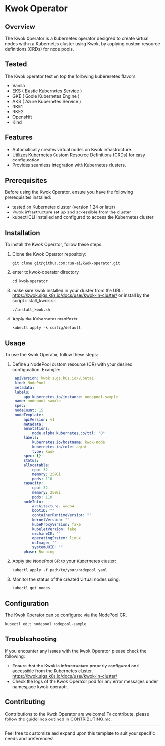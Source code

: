 # Kwok Operator

## Overview

The Kwok Operator is a Kubernetes operator designed to create virtual nodes within a Kubernetes cluster using Kwok, by applying custom resource definitions (CRDs) for node pools.

## Tested
The Kwok operator test on top the following kuberenetes flavors 
  - Vanila 
  - EKS ( Elastic Kubernetes Service )
  - GKE ( Goole Kubernetes Engine )
  - AKS ( Azure Kubernetes Service ) 
  - RKE1 
  - RKE2 
  - Openshift 
  - Kind 

## Features

- Automatically creates virtual nodes on Kwok infrastructure.
- Utilizes Kubernetes Custom Resource Definitions (CRDs) for easy configuration.
- Provides seamless integration with Kubernetes clusters.

## Prerequisites

Before using the Kwok Operator, ensure you have the following prerequisites installed:

- tested on Kubernetes cluster (version 1.24 or later)
- Kwok infrastructure set up and accessible from the cluster
- kubectl CLI installed and configured to access the Kubernetes cluster

## Installation

To install the Kwok Operator, follow these steps:

1. Clone the Kwok Operator repository:

   ```shell
   git clone git@github.com:run-ai/kwok-operator.git
   ```
2. enter to kwok-operator directory
   ```shell
   cd kwok-operator
   ```
3. make sure kwok installed in your cluster from the URL: https://kwok.sigs.k8s.io/docs/user/kwok-in-cluster/
   or install by the script install_kwok.sh
   ```shell
   ./install_kwok.sh
   ```

3. Apply the Kubernetes manifests:
   ```shell
   kubectl apply -k config/default
   ```

## Usage

To use the Kwok Operator, follow these steps:

1. Define a NodePool custom resource (CR) with your desired configuration. Example:

   ```yaml
    apiVersion: kwok.sigs.k8s.io/v1beta1
    kind: NodePool
    metadata:
    labels:
        app.kubernetes.io/instance: nodepool-sample
    name: nodepool-sample
    spec:
    nodeCount: 15
    nodeTemplate:
        apiVersion: v1
        metadata:
        annotations:
            node.alpha.kubernetes.io/ttl: "0"
        labels:
            kubernetes.io/hostname: kwok-node
            kubernetes.io/role: agent
            type: kwok
        spec: {}
        status:
        allocatable:
            cpu: 32
            memory: 256Gi
            pods: 110
        capacity:
            cpu: 32
            memory: 256Gi
            pods: 110
        nodeInfo:
            architecture: amd64
            bootID: ""
            containerRuntimeVersion: ""
            kernelVersion: ""
            kubeProxyVersion: fake
            kubeletVersion: fake
            machineID: ""
            operatingSystem: linux
            osImage: ""
            systemUUID: ""
        phase: Running
   ```

2. Apply the NodePool CR to your Kubernetes cluster:

   ```shell
   kubectl apply -f path/to/your/nodepool.yaml
   ```

3. Monitor the status of the created virtual nodes using:
   ```shell
   kubectl get nodes 
   ```

## Configuration

The Kwok Operator can be configured via the NodePool CR.
   ```shell
   kubectl edit nodepool nodepool-sample
   ```

## Troubleshooting

If you encounter any issues with the Kwok Operator, please check the following:

- Ensure that the Kwok is infrastructure properly configured and accessible from the Kubernetes cluster. 
  https://kwok.sigs.k8s.io/docs/user/kwok-in-cluster/
- Check the logs of the Kwok Operator pod for any error messages under namespace kwok-operaotr.

## Contributing

Contributions to the Kwok Operator are welcome! To contribute, please follow the guidelines outlined in [CONTRIBUTING.md](./CONTRIBUTING.md).

---

Feel free to customize and expand upon this template to suit your specific needs and preferences!